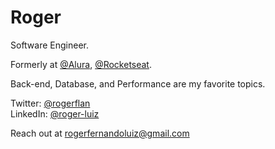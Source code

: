 # Roger

Software Engineer.

Formerly at [@Alura](https://www.alura.com.br/), [@Rocketseat](https://rocketseat.com.br).

Back-end, Database, and Performance are my favorite topics.

Twitter: [@rogerflan](https://twitter.com/rogerflan)  
LinkedIn: [@roger-luiz](http://linkedin.com/in/roger-luiz)

Reach out at [rogerfernandoluiz@gmail.com](mailto:rogerfernandoluiz@gmail.com)
